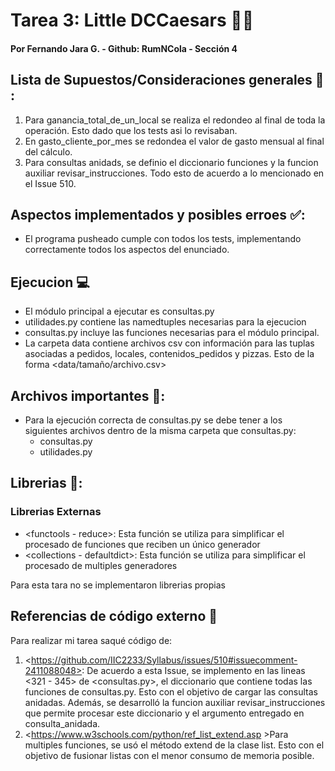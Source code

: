 # Tarea 3: Little DCCaesars 🧟🍕

#### Por Fernando Jara G. - Github: RumNCola - Sección 4


## Lista de Supuestos/Consideraciones generales :thinking: :
1. Para ganancia_total_de_un_local se realiza el redondeo al final de toda la operación. Esto dado que los tests asi lo revisaban.
2. En gasto_cliente_por_mes se redondea el valor de gasto mensual al final del cálculo.
3. Para consultas anidads, se definio el diccionario funciones y la funcion auxiliar revisar_instrucciones. Todo esto de acuerdo a lo mencionado en el Issue 510.


## Aspectos implementados y posibles erroes ✅:
- El programa pusheado cumple con todos los tests, implementando correctamente todos los aspectos del enunciado.    

## Ejecucion :computer:
- El módulo principal a ejecutar es consultas.py
- utilidades.py contiene las namedtuples necesarias para la ejecucion 
- consultas.py incluye las funciones necesarias para el módulo principal.
- La carpeta data contiene archivos csv con información para las tuplas asociadas a pedidos, locales, contenidos_pedidos y pizzas. Esto de la forma <data/tamaño/archivo.csv>

## Archivos importantes :memo::
- Para la ejecución correcta de consultas.py se debe tener a los siguientes archivos dentro de la misma carpeta que consultas.py:
    * consultas.py
    * utilidades.py

## Librerias :book::
### Librerias Externas
- <functools - reduce>: Esta función se utiliza para simplificar el procesado de funciones que reciben un único generador
- <collections - defaultdict>: Esta función se utiliza para simplificar el procesado de multiples generadores

Para esta tara no se implementaron librerias propias

## Referencias de código externo :book:
Para realizar mi tarea saqué código de:
1. \<https://github.com/IIC2233/Syllabus/issues/510#issuecomment-2411088048>: De acuerdo a esta Issue, se implemento en las lineas <321 - 345> de <consultas.py>, el diccionario <funciones> que contiene todas las funciones de consultas.py. Esto con el objetivo de cargar las consultas anidadas. Además, se desarrolló la funcion auxiliar revisar_instrucciones que permite procesar este diccionario y el argumento entregado en consulta_anidada.
2. \<https://www.w3schools.com/python/ref_list_extend.asp >Para multiples funciones, se usó el método extend de la clase list. Esto con el objetivo de fusionar listas con el menor consumo de memoria posible.